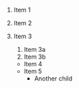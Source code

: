 1. Item 1
2. Item 2
3. Item 3
   1. Item 3a
   2. Item 3b
   
   
   * Item 4
   * Item 5
     * Another child
